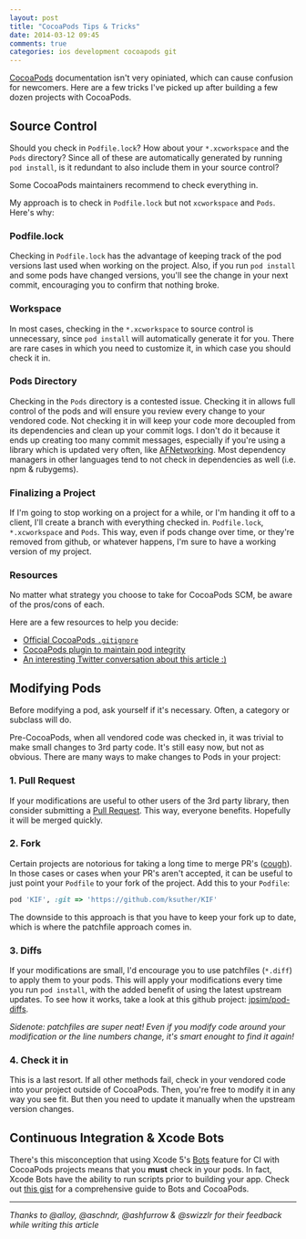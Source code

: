 ```yaml
---
layout: post
title: "CocoaPods Tips & Tricks"
date: 2014-03-12 09:45
comments: true
categories: ios development cocoapods git
---
```

[CocoaPods][1] documentation isn't very opiniated, which can cause confusion for newcomers. Here are a few tricks I've picked up after building a few dozen projects with CocoaPods.

## Source Control

Should you check in `Podfile.lock`? How about your `*.xcworkspace` and the `Pods` directory? Since all of these are automatically generated by running `pod install`, is it redundant to also include them in your source control?

Some CocoaPods maintainers recommend to check everything in.

My approach is to check in `Podfile.lock` but not `xcworkspace` and `Pods`. Here's why:

### Podfile.lock

Checking in `Podfile.lock` has the advantage of keeping track of the pod versions last used when working on the project. Also, if you run `pod install` and some pods have changed versions, you'll see the change in your next commit, encouraging you to confirm that nothing broke.

### Workspace

In most cases, checking in the `*.xcworkspace` to source control is unnecessary, since `pod install` will automatically generate it for you. There are rare cases in which you need to customize it, in which case you should check it in.

### Pods Directory

Checking in the `Pods` directory is a contested issue. Checking it in allows full control of the pods and will ensure you review every change to your vendored code. Not checking it in will keep your code more decoupled from its dependencies and clean up your commit logs. I don't do it because it ends up creating too many commit messages, especially if you're using a library which is updated very often, like [AFNetworking][2]. Most dependency managers in other languages tend to not check in dependencies as well (i.e. npm & rubygems).

### Finalizing a Project

If I'm going to stop working on a project for a while, or I'm handing it off to a client, I'll create a branch with everything checked in. `Podfile.lock`, `*.xcworkspace` and `Pods`. This way, even if pods change over time, or they're removed from github, or whatever happens, I'm sure to have a working version of my project.

### Resources

No matter what strategy you choose to take for CocoaPods SCM, be aware of the pros/cons of each.

Here are a few resources to help you decide:

* [Official CocoaPods `.gitignore`][3]
* [CocoaPods plugin to maintain pod integrity][4]
* [An interesting Twitter conversation about this article :)][5]

## Modifying Pods

Before modifying a pod, ask yourself if it's necessary. Often, a category or subclass will do.

Pre-CocoaPods, when all vendored code was checked in, it was trivial to make small changes to 3rd party code. It's still easy now, but not as obvious. There are many ways to make changes to Pods in your project:

### 1. Pull Request

If your modifications are useful to other users of the 3rd party library, then consider submitting a [Pull Request][6]. This way, everyone benefits. Hopefully it will be merged quickly.

### 2. Fork

Certain projects are notorious for taking a long time to merge PR's ([cough][7]). In those cases or cases when your PR's aren't accepted, it can be useful to just point your `Podfile` to your fork of the project. Add this to your `Podfile`:

```ruby
pod 'KIF', :git => 'https://github.com/ksuther/KIF'
```

The downside to this approach is that you have to keep your fork up to date, which is where the patchfile approach comes in.

### 3. Diffs

If your modifications are small, I'd encourage you to use patchfiles (`*.diff`) to apply them to your pods. This will apply your modifications every time you run `pod install`, with the added benefit of using the latest upstream updates. To see how it works, take a look at this github project: [jpsim/pod-diffs][8].

*Sidenote: patchfiles are super neat! Even if you modify code around your modification or the line numbers change, it's smart enought to find it again!*

### 4. Check it in

This is a last resort. If all other methods fail, check in your vendored code into your project outside of CocoaPods. Then, you're free to modify it in any way you see fit. But then you need to update it manually when the upstream version changes.

## Continuous Integration & Xcode Bots

There's this misconception that using Xcode 5's [Bots][9] feature for CI with CocoaPods projects means that you **must** check in your pods. In fact, Xcode Bots have the ability to run scripts prior to building your app. Check out [this gist][10] for a comprehensive guide to Bots and CocoaPods.

---

*Thanks to @alloy, @aschndr, @ashfurrow & @swizzlr for their feedback while writing this article*

[1]: http://cocoapods.org
[2]: https://github.com/AFNetworking/AFNetworking
[3]: https://github.com/CocoaPods/pod-template/blob/master/.gitignore
[4]: https://github.com/swizzlr/integer
[5]: https://twitter.com/simjp/status/443779386865500160
[6]: https://help.github.com/articles/using-pull-requests
[7]: https://github.com/kif-framework/KIF
[8]: https://github.com/jpsim/pod-diffs
[9]: https://developer.apple.com/library/ios/documentation/IDEs/Conceptual/xcode_guide-continuous_integration/ConfigureBots/ConfigureBots.html
[10]: https://gist.github.com/mtitolo/f5283c54e300d88d9418
